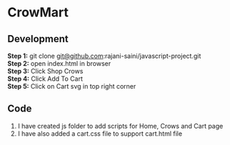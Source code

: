 # CrowMart

## Development

**Step 1:** git clone git@github.com:rajani-saini/javascript-project.git <br>
**Step 2:** open index.html in browser <br>
**Step 3:** Click Shop Crows <br>
**Step 4:** Click Add To Cart <br>
**Step 5:** Click on Cart svg in top right corner<br>

## Code
1. I have created js folder to add scripts for Home, Crows and Cart page
2. I have also added a cart.css file to support cart.html file
